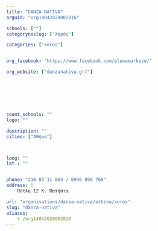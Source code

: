 ```yaml
---
title: "DANZA NATIVA"
orguid: "org14042020002016"

schools: [""]
categorynoslug: ["Χορός"]

categories: ["xoros"]


org_facebook: "https://www.facebook.com/elenamarkeze/"

org_website: ["danzanativa.gr/"]







count_schools: ""
logo: ""

description: ""
cities: ["Αθήνα"]



long: ""
lat : ""


phone: "210 83 11 804 / 6946 898 760"
address: |
    Πότλη 12 Κ. Πατήσια

url: "organisations/danza-nativa/athina/xoros"
slug: "danza-nativa"
aliases:
    - /org14042020002016
---
```



